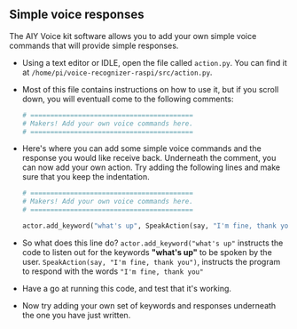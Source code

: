 ## Simple voice responses

The AIY Voice kit software allows you to add your own simple voice commands that will provide simple responses.

- Using a text editor or IDLE, open the file called `action.py`. You can find it at `/home/pi/voice-recognizer-raspi/src/action.py`.

- Most of this file contains instructions on how to use it, but if you scroll down, you will eventuall come to the following comments:
  
	``` python
	# =========================================
	# Makers! Add your own voice commands here.
	# =========================================
	```

- Here's where you can add some simple voice commands and the response you would like receive back. Underneath the comment, you can now add your own action. Try adding the following lines and make sure that you keep the indentation.

	``` python
	# =========================================
	# Makers! Add your own voice commands here.
	# =========================================
	
	actor.add_keyword("what's up", SpeakAction(say, "I'm fine, thank you"))
	```

- So what does this line do? `actor.add_keyword("what's up"` instructs the code to listen out for the keywords **"what's up"** to be spoken by the user. `SpeakAction(say, "I'm fine, thank you")`, instructs the program to respond with the words `"I'm fine, thank you"`

- Have a go at running this code, and test that it's working.

- Now try adding your own set of keywords and responses underneath the one you have just written.
